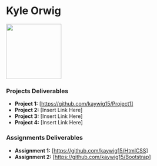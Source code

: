 # Kyle Orwig
<img src="./assets/KyleOrwig.JPEG/" style="width:150px;"/>

### Projects Deliverables
- **Project 1:** [https://github.com/kaywig15/Project1]
- **Project 2:** [Insert Link Here]
- **Project 3:** [Insert Link Here]
- **Project 4:** [Insert Link Here]

### Assignments Deliverables
- **Assignment 1:** [https://github.com/kaywig15/HtmlCSS]
- **Assignment 2:** [https://github.com/kaywig15/Bootstrap]







